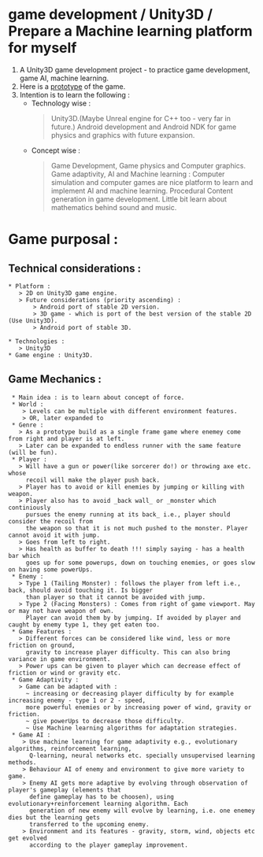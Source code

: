 # game development / Unity3D / Prepare a Machine learning platform for myself
1. A Unity3D game development project - to practice game development, game AI, machine learning.
2. Here is a [prototype](game_prototype_balance_your_forces.jpg) of the game.
3. Intention is to learn the following :
    * Technology wise :
       > Unity3D.(Maybe Unreal engine for C++ too - very far in future.)
       > Android development and Android NDK for game physics and graphics with future expansion.
    * Concept wise : 
      > Game Development, Game physics and Computer graphics.
      > Game adaptivity, AI and Machine learning : Computer simulation and computer games are nice 
        platform to learn and implement AI and machine learning.
      > Procedural Content generation in game development.
      > Little bit learn about mathematics behind sound and music.

# Game purposal :
 ## Technical considerations :
    * Platform : 
       > 2D on Unity3D game engine. 
       > Future considerations (priority ascending) :
           > Android port of stable 2D version.
           > 3D game - which is port of the best version of the stable 2D (Use Unity3D).
           > Android port of stable 3D.          
       
    * Technologies : 
       > Unity3D
    * Game engine : Unity3D.
    
  ## Game Mechanics :
     * Main idea : is to learn about concept of force.
     * World : 
        > Levels can be multiple with different environment features.
        > OR, later expanded to 
     * Genre : 
       > As a prototype build as a single frame game where enemey come from right and player is at left.
       > Later can be expanded to endless runner with the same feature (will be fun).
     * Player :
       > Will have a gun or power(like sorcerer do!) or throwing axe etc. whose 
         recoil will make the player push back.
       > Player has to avoid or kill enemies by jumping or killing with weapon.
       > Player also has to avoid _back wall_ or _monster which continiously 
         pursues the enemy running at its back_ i.e., player should consider the recoil from 
         the weapon so that it is not much pushed to the monster. Player cannot avoid it with jump.
       > Goes from left to right.
       > Has health as buffer to death !!! simply saying - has a health bar which 
         goes up for some powerups, down on touching enemies, or goes slow on having some powerUps.
     * Enemy :
       > Type 1 (Tailing Monster) : follows the player from left i.e., back, should avoid touching it. Is bigger
         than player so that it cannot be avoided with jump.
       > Type 2 (Facing Monsters) : Comes from right of game viewport. May or may not have weapon of own. 
         Player can avoid them by by jumping. If avoided by player and caught by enemy type 1, they get eaten too.
     * Game Features :
       > Different forces can be considered like wind, less or more friction on ground,
         gravity to increase player difficulty. This can also bring variance in game environment.
       > Power ups can be given to player which can decrease effect of friction or wind or gravity etc.
     * Game Adaptivity :
       > Game can be adapted with :
         ~ increasing or decreasing player difficulty by for example increasing enemy - type 1 or 2 - speed, 
         more powerful enemies or by increasing power of wind, gravity or friction.
         ~ give powerUps to decrease those difficulty.
         ~ Use Machine learning algorithms for adaptation strategies.
     * Game AI :
        > Use machine learning for game adaptivity e.g., evolutionary algorithms, reinforcement learning,
          Q-learning, neural networks etc. specially unsupervised learning methods.
        > Behaviour AI of enemy and environment to give more variety to game.
        > Enemy AI gets more adaptive by evolving through observation of player's gameplay (elements that 
          define gameplay has to be choosen), using evolutionary+reinforcement learning algorithm. Each 
          generation of new enemy will evolve by learning, i.e. one enemey dies but the learning gets 
          transferred to the upcoming enemy.
        > Environment and its features - gravity, storm, wind, objects etc get evolved 
          according to the player gameplay improvement.
       
